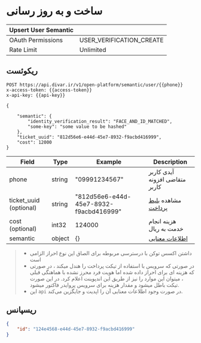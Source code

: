 # ساخت و به روز رسانی

| Upsert User Semantic |                          |
|--------------------------|--------------------------|
| OAuth Permissions        | USER_VERIFICATION_CREATE |
| Rate Limit               | Unlimited                |


## ریکوئست

```http request
POST https://api.divar.ir/v1/open-platform/semantic/user/{{phone}}
x-access-token: {{access-token}}
x-api-key: {{api-key}}

{

    "semantic": {
        "identity_verification_result": "FACE_AND_ID_MATCHED",
        "some-key": "some value to be hashed"
    },
    "ticket_uuid": "812d56e6-e44d-45e7-8932-f9acbd416999",
    "cost": 12000
}
```

| Field                | Type     | Example                                | Description                                                                                                |
|----------------------|----------|----------------------------------------|------------------------------------------------------------------------------------------------------------|
| phone                | string   | "09991234567"                          | آیدی کاربر متقاضی افزونه کاربر                                                                             |
| ticket_uuid  (optional)        | string   | "812d56e6-e44d-45e7-8932-f9acbd416999" | مشاهده [بلیط پرداخت](../payment-ticket)                                                                    |
| cost (optional)   | int32    | 124000                                 | هزینه انجام خدمت به ریال                                                                                   |
| semantic             | object   | {}                                     | [اطلاعات معنایی](semantic_data.md)                                                                              |


> - داشتن اکسس توکن با درسترسی مربوطه برای الصاق این نوع احراز الزامی است
> - در صورتی که سرویس با استفاده از تیکت پرداخت را هندل میکند ، در صورتی که هزینه ای برای احراز داده شده اما هویت فرد محرز نشده با هماهنگی قبلی ، میتوان این موارد را نیز از طریق این اندپوینت اعلام کرد. در این صورت تیکت باطل میشود و مقدار هزینه برای سرویس پروایدر فاکتور میشود.
 > - این ‍`api` در صورت وجود اطلاعات معنایی آن را اپدیت و جایگزین می‌کند.

## ریسپانس
```json
{
    "id": "124e4568-e44d-45e7-8932-f9acbd416999"
}
```



